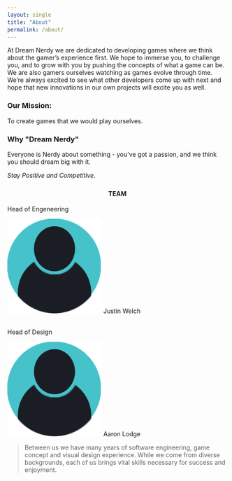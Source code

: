```yaml
---
layout: single
title: "About"
permalink: /about/
---
```


At Dream Nerdy we are dedicated to developing games where we think about the gamer’s experience first. We hope to immerse you, to challenge you, and to grow with you by pushing the concepts of what a game can be. We are also gamers ourselves watching as games evolve through time. We’re always excited to see what other developers come up with next and hope that new innovations in our own projects will excite you as well.

### Our Mission: 
To create games that we would play ourselves.

### Why "Dream Nerdy"
Everyone is Nerdy about something - you've got a passion, and we think you should dream big with it.

*Stay Positive and Competitive*.

<section class="team">
<h4 style="padding-top: 5px; text-align: center;">TEAM</h4>


<section class="person_Box1">
<div class="person_title">Head of Engeneering</div>

<img src="/images/person_icon.png" class="person_icon"> <span>Justin Welch</span> 
</section>
 <br>
<section class="person_Box1">
<div class="person_title">Head of Design</div>

 <img src="/images/person_icon.png" class="person_icon" > Aaron Lodge
</section>
<blockquote>Between us we have many years of software engineering, game concept and visual design experience. While we come from diverse backgrounds, each of us brings vital skills necessary for success and enjoyment.
</blockquote>
</section>